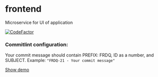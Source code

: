 # frontend
Microservice for UI of application

[![CodeFactor](https://www.codefactor.io/repository/github/programmers-only-group/frontend/badge)](https://www.codefactor.io/repository/github/programmers-only-group/frontend)


### Commitlint configuration:

Your commit message should contain PREFIX: FRDQ, ID as a number, and SUBJECT.
Example: ```"FRDQ-21 - Your commit message"```



[Show demo](https://programmers-only.com/)
